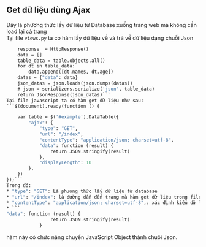 ## Get dữ liệu dùng Ajax
Đây là phương thức lấy dữ liệu từ Database xuống trang web mà không cần load lại cả trang  
Tại file `views.py` ta có hàm lấy dữ liệu về và trả về dữ liệu dạng chuỗi Json  
```def index(request):
    response  = HttpResponse()
    data = []
    table_data = table.objects.all()
    for dt in table_data:
        data.append([dt.names, dt.age])
    datas = {"data": data}
    json_datas = json.loads(json.dumps(datas))
    # json = serializers.serialize('json', table_data)
    return JsonResponse(json_datas)```  
Tại file javascript ta có hàm get dữ liệu như sau:  
```$(document).ready(function () {

    var table = $('#example').DataTable({
        "ajax": {
            "type": "GET",
            "url": "/index",
            "contentType": "application/json; charset=utf-8",
            "data": function (result) {
                return JSON.stringify(result)
            },
            "displayLength": 10
        },
    })
});```  
Trong đó:  
* "type": "GET": Là phương thức lấy dữ liệu từ database  
* "url": "/index": là đường dẫn đến trang mà hàm get dữ liệu trong file `views.py` trả về  
* "contentType": "application/json; charset=utf-8",: xác định kiểu dữ liệu là chuỗi Json  
* ```
"data": function (result) {
                return JSON.stringify(result)
            }
```  
hàm này có chức năng chuyển JavaScript Object thành chuôi Json.
